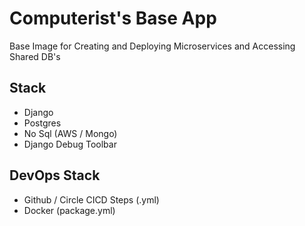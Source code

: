 # Computerist's Base App
Base Image for Creating and Deploying Microservices and Accessing Shared DB's

## Stack
* Django
* Postgres
* No Sql (AWS / Mongo)
* Django Debug Toolbar

## DevOps Stack
* Github / Circle CICD Steps (.yml)
* Docker (package.yml)
